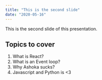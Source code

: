 ```yaml
---
title: "This is the second slide"
date: "2020-05-16"
---
```


This is the second slide of this presentation.

## Topics to cover

1. What is React?
2. What is an Event loop?
3. Why Ashoka sucks?
4. Javascript and Python is <3
